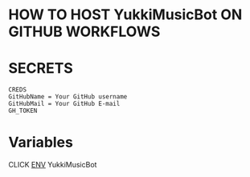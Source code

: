 # HOW TO HOST YukkiMusicBot ON GITHUB WORKFLOWS

# SECRETS
```  
CREDS
GitHubName = Your GitHub username
GitHubMail = Your GitHub E-mail
GH_TOKEN
```  
# Variables

CLICK [ENV](https://github.com/gsweq11/YukkiMusicBot) YukkiMusicBot
  
  
